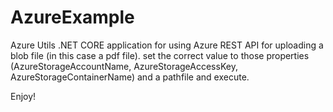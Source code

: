 # AzureExample
Azure Utils
.NET CORE application for using Azure REST API for uploading a blob file (in this case a pdf file).
set the correct value to those properties (AzureStorageAccountName, AzureStorageAccessKey, AzureStorageContainerName) and a pathfile and execute.

Enjoy!
